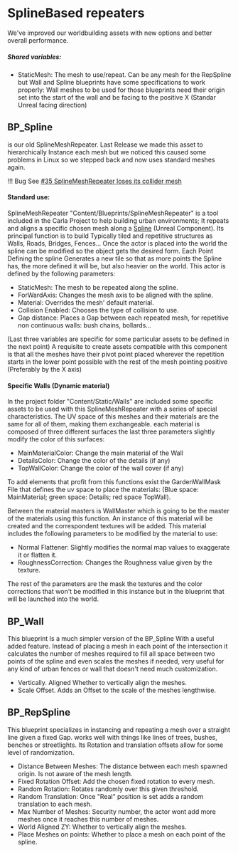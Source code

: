 <h1>SplineBased repeaters</h1>

We've improved our worldbuilding assets with new options and better overall performance. 

<h5> Shared variables:</h5>
  
  - StaticMesh: The mesh to use/repeat. Can be any mesh for the RepSpline but Wall and Spline blueprints have some specifications to work properly: Wall meshes to be used for those blueprints need their origin set into the start of the wall and be facing to the positive X (Standar Unreal facing direction)  

  

<h2>BP_Spline</h2>

 is our old SplineMeshRepeater. Last Release we made this asset to hierarchically Instance each mesh but we noticed this caused some problems in Linux so we stepped back and now uses standard meshes again.

!!! Bug
    See [#35 SplineMeshRepeater loses its collider mesh](https://github.com/carla-simulator/carla/issues/35)

<h4>Standard use:</h4>

SplineMeshRepeater "Content/Blueprints/SplineMeshRepeater" is a tool included in
the Carla Project to help building urban environments; It repeats and aligns a
specific chosen mesh along a
[Spline](https://docs.unrealengine.com/latest/INT/Engine/BlueprintSplines/Reference/SplineEditorTool/index.html)
(Unreal Component). Its principal function is to build Typically tiled and
repetitive structures as Walls, Roads, Bridges, Fences... Once the actor is
placed into the world the spline can be modified so the object gets the desired
form. Each Point Defining the spline Generates a new tile so that as more points
the Spline has, the more defined it will be, but also heavier on the world. This
actor is defined by the following parameters:

  - StaticMesh: The mesh to be repeated along the spline.
  - ForWardAxis: Changes the mesh axis to be aligned with the spline.
  - Material: Overrides the mesh' default material.
  - Collision Enabled: Chooses the type of collision to use.
  - Gap distance: Places a Gap between each repeated mesh, for repetitive non continuous walls: bush chains, bollards...

(Last three variables are specific for some particular assets to be defined in
the next point) A requisite to create assets compatible with this component is
that all the meshes have their pivot point placed wherever the repetition starts in
the lower point possible with the rest of the mesh pointing positive (Preferably
by the X axis)


<h4>Specific Walls (Dynamic material)</h4>

In the project folder "Content/Static/Walls" are included some specific assets
to be used with this SplineMeshRepeater with a series of special
characteristics. The UV space of this meshes and their materials are the same
for all of them, making them exchangeable. each material is composed of three
different surfaces the last three parameters slightly modify the color of this
surfaces:

  - MainMaterialColor: Change the main material of the Wall
  - DetailsColor: Change the color of the details (if any)
  - TopWallColor: Change the color of the wall cover (if any)

   To add elements that profit from this functions exist the GardenWallMask File that defines the uv space to place the materials: (Blue space: MainMaterial; green space: Details; red space TopWall).

Between the material masters is WallMaster which is going to be the master of
the materials using this function. An instance of this material will be created
and the correspondent textures will be added. This material includes the
following parameters to be modified by the material to use:

  - Normal Flattener: Slightly modifies the normal map values to exaggerate it or flatten it.
  - RoughnessCorrection: Changes the Roughness value given by the texture.

The rest of the parameters are the mask the textures and the color corrections
that won't be modified in this instance but in the blueprint that will be
launched into the world.

<h2>BP_Wall</h2>
This blueprint Is a much simpler version of the BP_Spline With a useful added feature. Instead of placing a mesh in each point of the intersection it calculates the number of meshes required to fill all space between two points of the spline and even scales the meshes if needed, very useful for any kind of urban fences or wall that doesn't need much customization.

  - Vertically. Aligned Whether to vertically align the meshes.
  - Scale Offset. Adds an Offset to the scale of the meshes lengthwise.


<h2>BP_RepSpline</h2>
This blueprint specializes in instancing and repeating a mesh over a straight line given a fixed Gap. works well with things like lines of trees, bushes, benches or streetlights. Its Rotation and translation offsets allow for some level of randomization. 

  - Distance Between Meshes: The distance between each mesh spawned origin. Is not aware of the mesh length.
  - Fixed Rotation Offset: Add the chosen fixed rotation to every mesh.
  - Random Rotation: Rotates randomly over this given threshold.
  - Random Translation: Once "Real" position is set adds a random translation to each mesh.
  - Max Number of Meshes: Security number, the actor wont add more meshes once it reaches this number of meshes.
  - World Aligned ZY: Whether to vertically align the meshes.
  - Place Meshes on points: Whether to place a mesh on each point of the spline.




